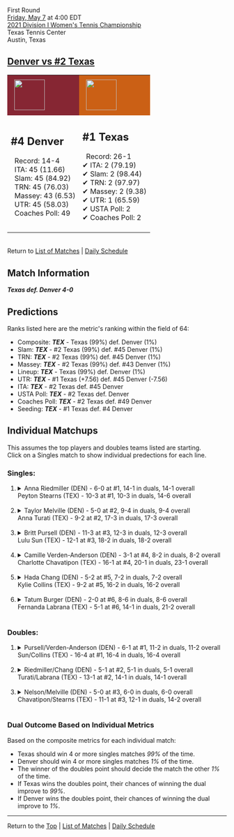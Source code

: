 First Round[](#top)<a name="top"></a>  
[Friday, May 7](../../schedule/05-07.md) at 4:00 EDT  
[2021 Division I Women's Tennis Championship](../index.md)  
Texas Tennis Center  
Austin, Texas  
## [Denver vs #2 Texas](https://www.ncaa.com/game/5833678)  

<table><tr style="background-color: #d9d9d9 !important"><td style="background-color: #862633 !important"><img src="https://www.ncaa.com/sites/default/files/images/logos/schools/d/denver.70.png" width="70" height="70" style="padding: 8px;" /></td><td style="background-color: #CB6015 !important"><img src="https://www.ncaa.com/sites/default/files/images/logos/schools/t/texas.70.png" width="70" height="70" style="padding: 8px;" /></td></tr><tr>
<td>  

<h2>#4 Denver</h2>  
&nbsp; Record: 14-4<br>  
&nbsp; ITA: 45 (11.66)<br>  
&nbsp; Slam: 45 (84.92)<br>  
&nbsp; TRN: 45 (76.03)<br>  
&nbsp; Massey: 43 (6.53)<br>  
&nbsp; UTR: 45 (58.03)<br>  
&nbsp; Coaches Poll: 49<br>  
<br>  

</td>
<td>  

<h2>#1 Texas</h2>  
&nbsp; Record: 26-1<br>  
&#10004; ITA: 2 (79.19)<br>  
&#10004; Slam: 2 (98.44)<br>  
&#10004; TRN: 2 (97.97)<br>  
&#10004; Massey: 2 (9.38)<br>  
&#10004; UTR: 1 (65.59)<br>  
&#10004; USTA Poll: 2<br>  
&#10004; Coaches Poll: 2<br>  
<br>  

</td>
</tr></table>  


<br>Return to [List of Matches](../index.md) &#124; [Daily Schedule](../../schedule/05-07.md)

## Match Information  
***Texas def. Denver 4-0***  

## Predictions  

Ranks listed here are the metric's ranking within the field of 64:  
- Composite: ***TEX*** - Texas (99%) def. Denver (1%)  
- Slam: ***TEX*** - #2 Texas (99%) def. #45 Denver (1%)  
- TRN: ***TEX*** - #2 Texas (99%) def. #45 Denver (1%)  
- Massey: ***TEX*** - #2 Texas (99%) def. #43 Denver (1%)  
- Lineup: ***TEX*** - Texas (99%) def. Denver (1%)  
- UTR: ***TEX*** - #1 Texas (+7.56) def. #45 Denver (-7.56)  
- ITA: ***TEX*** - #2 Texas def. #45 Denver  
- USTA Poll: ***TEX*** - #2 Texas def. Denver  
- Coaches Poll: ***TEX*** - #2 Texas def. #49 Denver  
- Seeding: ***TEX*** - #1 Texas def. #4 Denver  

## Individual Matchups  
This assumes the top players and doubles teams listed are starting.  
Click on a Singles match to show individual predections for each line.  

### Singles:  

<ol>
<li><details>
<summary markdown="span">Anna Riedmiller (DEN) - 6-0 at #1, 14-1 in duals, 14-1 overall<br>Peyton Stearns (TEX) - 10-3 at #1, 10-3 in duals, 14-6 overall</summary>
<h4>Predictions</h4><ul>
<li>Composite: <b><i>TEX</i></b> - Stearns (81%) def. Riedmiller (19%)</li>  
<li>Slam: <b><i>TEX</i></b> - Stearns (86%) def. Riedmiller (14%)</li>  
<li>TRN: <b><i>TEX</i></b> - Stearns (65%) def. Riedmiller (35%)</li>  
<li>Massey: <b><i>TEX</i></b> - Stearns (81%) def. Riedmiller (19%)</li>  
<li>UTR: <b><i>TEX</i></b> - Stearns (90%) def. Riedmiller (10%)</li>  
<li>ITA: <b><i>TEX</i></b> - Stearns (16.38) def. Riedmiller (4.70)</li>  
</ul>
</details>&nbsp;</li>
<li><details>
<summary markdown="span">Taylor Melville (DEN) - 5-0 at #2, 9-4 in duals, 9-4 overall<br>Anna Turati (TEX) - 9-2 at #2, 17-3 in duals, 17-3 overall</summary>
<h4>Predictions</h4><ul>
<li>Composite: <b><i>TEX</i></b> - Turati (94%) def. Melville (6%)</li>  
<li>Slam: <b><i>TEX</i></b> - Turati (92%) def. Melville (8%)</li>  
<li>TRN: <b><i>TEX</i></b> - Turati (97%) def. Melville (3%)</li>  
<li>Massey: <b><i>TEX</i></b> - Turati (93%) def. Melville (7%)</li>  
<li>UTR: <b><i>TEX</i></b> - Turati (94%) def. Melville (6%)</li>  
<li>ITA: <b><i>TEX</i></b> - Turati (17.31) def. Melville (2.84)</li>  
</ul>
</details>&nbsp;</li>
<li><details>
<summary markdown="span">Britt Pursell (DEN) - 11-3 at #3, 12-3 in duals, 12-3 overall<br>Lulu Sun (TEX) - 12-1 at #3, 18-2 in duals, 18-2 overall</summary>
<h4>Predictions</h4><ul>
<li>Composite: <b><i>TEX</i></b> - Sun (97%) def. Pursell (3%)</li>  
<li>Slam: <b><i>TEX</i></b> - Sun (97%) def. Pursell (3%)</li>  
<li>TRN: <b><i>TEX</i></b> - Sun (99%) def. Pursell (1%)</li>  
<li>Massey: <b><i>TEX</i></b> - Sun (95%) def. Pursell (5%)</li>  
<li>UTR: <b><i>TEX</i></b> - Sun (98%) def. Pursell (2%)</li>  
<li>ITA: <b><i>TEX</i></b> - Sun (9.34) def. Pursell (2.61)</li>  
</ul>
</details>&nbsp;</li>
<li><details>
<summary markdown="span">Camille Verden-Anderson (DEN) - 3-1 at #4, 8-2 in duals, 8-2 overall<br>Charlotte Chavatipon (TEX) - 16-1 at #4, 20-1 in duals, 23-1 overall</summary>
<h4>Predictions</h4><ul>
<li>Composite: <b><i>TEX</i></b> - Chavatipon (98%) def. Verden-Anderson (2%)</li>  
<li>Slam: <b><i>TEX</i></b> - Chavatipon (99%) def. Verden-Anderson (1%)</li>  
<li>TRN: <b><i>TEX</i></b> - Chavatipon (99%) def. Verden-Anderson (1%)</li>  
<li>Massey: <b><i>TEX</i></b> - Chavatipon (98%) def. Verden-Anderson (2%)</li>  
<li>UTR: <b><i>TEX</i></b> - Chavatipon (98%) def. Verden-Anderson (2%)</li>  
<li>ITA: <b><i>TEX</i></b> - Chavatipon (7.87) def. Verden-Anderson (3.01)</li>  
</ul>
</details>&nbsp;</li>
<li><details>
<summary markdown="span">Hada Chang (DEN) - 5-2 at #5, 7-2 in duals, 7-2 overall<br>Kylie Collins (TEX) - 9-2 at #5, 16-2 in duals, 16-2 overall</summary>
<h4>Predictions</h4><ul>
<li>Composite: <b><i>TEX</i></b> - Collins (99%) def. Chang (1%)</li>  
<li>Slam: <b><i>TEX</i></b> - Collins (99%) def. Chang (1%)</li>  
<li>TRN: <b><i>TEX</i></b> - Collins (99%) def. Chang (1%)</li>  
<li>Massey: <b><i>TEX</i></b> - Collins (98%) def. Chang (2%)</li>  
<li>UTR: <b><i>TEX</i></b> - Collins (98%) def. Chang (2%)</li>  
<li>ITA: <b><i>TEX</i></b> - Collins (8.04) def. Chang (2.56)</li>  
</ul>
</details>&nbsp;</li>
<li><details>
<summary markdown="span">Tatum Burger (DEN) - 2-0 at #6, 8-6 in duals, 8-6 overall<br>Fernanda Labrana (TEX) - 5-1 at #6, 14-1 in duals, 21-2 overall</summary>
<h4>Predictions</h4><ul>
<li>Composite: <b><i>TEX</i></b> - Labrana (98%) def. Burger (2%)</li>  
<li>Slam: <b><i>TEX</i></b> - Labrana (99%) def. Burger (1%)</li>  
<li>TRN: <b><i>TEX</i></b> - Labrana (99%) def. Burger (1%)</li>  
<li>Massey: <b><i>TEX</i></b> - Labrana (96%) def. Burger (4%)</li>  
<li>UTR: <b><i>TEX</i></b> - Labrana (97%) def. Burger (3%)</li>  
<li>ITA: <b><i>DEN</i></b> - Burger (1.93) def. Labrana (0.00)</li>  
</ul>
</details>&nbsp;</li>
</ol>

### Doubles:  

<ol>
<li><details>
<summary markdown="span">Pursell/Verden-Anderson (DEN) - 6-1 at #1, 11-2 in duals, 11-2 overall<br>Sun/Collins (TEX) - 16-4 at #1, 16-4 in duals, 16-4 overall</summary>
<br>Sorry, we don't have any metrics for this match
</details>&nbsp;</li>
<li><details>
<summary markdown="span">Riedmiller/Chang (DEN) - 5-1 at #2, 5-1 in duals, 5-1 overall<br>Turati/Labrana (TEX) - 13-1 at #2, 14-1 in duals, 14-1 overall</summary>
<br>Sorry, we don't have any metrics for this match
</details>&nbsp;</li>
<li><details>
<summary markdown="span">Nelson/Melville (DEN) - 5-0 at #3, 6-0 in duals, 6-0 overall<br>Chavatipon/Stearns (TEX) - 11-1 at #3, 12-1 in duals, 14-2 overall</summary>
<br>Sorry, we don't have any metrics for this match
</details>&nbsp;</li>
</ol>

### Dual Outcome Based on Individual Metrics  
  
Based on the composite metrics for each individual match:  
- Texas should win 4 or more singles matches *99%* of the time.  
- Denver should win 4 or more singles matches *1%* of the time.  
- The winner of the doubles point should decide the match the other *1%* of the time.  
- If Texas wins the doubles point, their chances of winning the dual improve to *99%*.  
- If Denver wins the doubles point, their chances of winning the dual improve to *1%*.  
  
------

Return to the [Top](#top) &#124; [List of Matches](../index.md) &#124; [Daily Schedule](../../schedule/05-07.md)  
